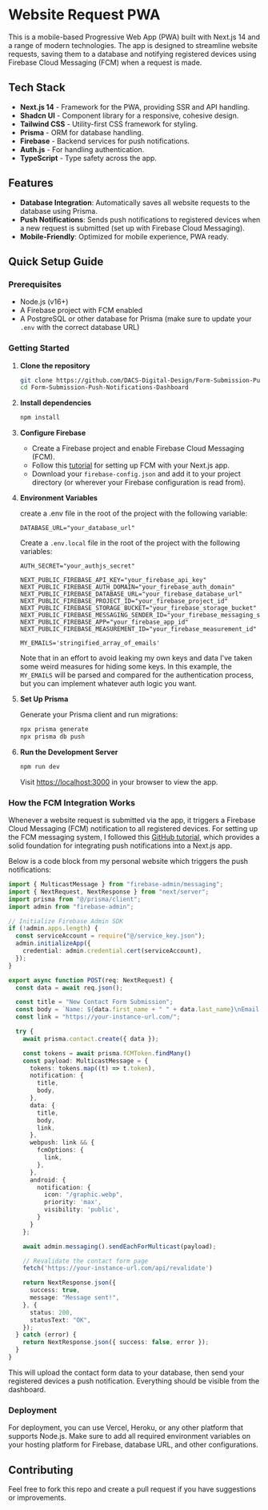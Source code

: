 # Website Request PWA

This is a mobile-based Progressive Web App (PWA) built with Next.js 14 and a range of modern technologies. The app is designed to streamline website requests, saving them to a database and notifying registered devices using Firebase Cloud Messaging (FCM) when a request is made. 

## Tech Stack

- **Next.js 14** - Framework for the PWA, providing SSR and API handling.
- **Shadcn UI** - Component library for a responsive, cohesive design.
- **Tailwind CSS** - Utility-first CSS framework for styling.
- **Prisma** - ORM for database handling.
- **Firebase** - Backend services for push notifications.
- **Auth.js** - For handling authentication.
- **TypeScript** - Type safety across the app.

## Features

- **Database Integration**: Automatically saves all website requests to the database using Prisma.
- **Push Notifications**: Sends push notifications to registered devices when a new request is submitted (set up with Firebase Cloud Messaging).
- **Mobile-Friendly**: Optimized for mobile experience, PWA ready.

## Quick Setup Guide

### Prerequisites

- Node.js (v16+)
- A Firebase project with FCM enabled
- A PostgreSQL or other database for Prisma (make sure to update your `.env` with the correct database URL)

### Getting Started

1. **Clone the repository**

   ```bash
   git clone https://github.com/DACS-Digital-Design/Form-Submission-Push-Notifications-Dashboard.git
   cd Form-Submission-Push-Notifications-Dashboard
   ```

2. **Install dependencies**

   ```bash
   npm install
   ```

3. **Configure Firebase**

   - Create a Firebase project and enable Firebase Cloud Messaging (FCM).
   - Follow this [tutorial](https://github.com/Dulajdeshan/nextjs-firebase-messaging) for setting up FCM with your Next.js app.
   - Download your `firebase-config.json` and add it to your project directory (or wherever your Firebase configuration is read from).

4. **Environment Variables**

   create a .env file in the root of the project with the following variable:
   ```plaintext
   DATABASE_URL="your_database_url"
   ```


   Create a `.env.local` file in the root of the project with the following variables:

   ```plaintext
   AUTH_SECRET="your_authjs_secret"

   NEXT_PUBLIC_FIREBASE_API_KEY="your_firebase_api_key"
   NEXT_PUBLIC_FIREBASE_AUTH_DOMAIN="your_firebase_auth_domain"
   NEXT_PUBLIC_FIREBASE_DATABASE_URL="your_firebase_database_url"
   NEXT_PUBLIC_FIREBASE_PROJECT_ID="your_firebase_project_id"
   NEXT_PUBLIC_FIREBASE_STORAGE_BUCKET="your_firebase_storage_bucket"
   NEXT_PUBLIC_FIREBASE_MESSAGING_SENDER_ID="your_firebase_messaging_sender_id"
   NEXT_PUBLIC_FIREBASE_APP="your_firebase_app_id"
   NEXT_PUBLIC_FIREBASE_MEASUREMENT_ID="your_firebase_measurement_id"

   MY_EMAILS='stringified_array_of_emails'
   ```
   Note that in an effort to avoid leaking my own keys and data I've taken some weird measures for hiding some keys. In this example, the ```MY_EMAILS``` will be parsed and compared for the authentication process, but you can implement whatever auth logic you want.

5. **Set Up Prisma**

   Generate your Prisma client and run migrations:

   ```bash
   npx prisma generate
   npx prisma db push
   ```

6. **Run the Development Server**

   ```bash
   npm run dev
   ```

   Visit [https://localhost:3000](https://localhost:3000) in your browser to view the app.

### How the FCM Integration Works

Whenever a website request is submitted via the app, it triggers a Firebase Cloud Messaging (FCM) notification to all registered devices. For setting up the FCM messaging system, I followed this [GitHub tutorial](https://github.com/Dulajdeshan/nextjs-firebase-messaging), which provides a solid foundation for integrating push notifications into a Next.js app.

Below is a code block from my personal website which triggers the push notifications:
```typescript
import { MulticastMessage } from "firebase-admin/messaging";
import { NextRequest, NextResponse } from "next/server";
import prisma from "@/prisma/client";
import admin from "firebase-admin";

// Initialize Firebase Admin SDK
if (!admin.apps.length) {
  const serviceAccount = require("@/service_key.json");
  admin.initializeApp({
    credential: admin.credential.cert(serviceAccount),
  });
}

export async function POST(req: NextRequest) {
  const data = await req.json();

  const title = "New Contact Form Submission";
  const body = `Name: ${data.first_name + " " + data.last_name}\nEmail: ${data.email}\nProject Info: ${data.project_info}`;
  const link = "https://your-instance-url.com/";

  try {
    await prisma.contact.create({ data });

    const tokens = await prisma.fCMToken.findMany()
    const payload: MulticastMessage = {
      tokens: tokens.map((t) => t.token),
      notification: {
        title,
        body,
      },
      data: {
        title,
        body,
        link,
      },
      webpush: link && {
        fcmOptions: {
          link,
        },
      },
      android: {
        notification: {
          icon: "/graphic.webp",
          priority: 'max',
          visibility: 'public',
        }
      }
    };

    await admin.messaging().sendEachForMulticast(payload);

    // Revalidate the contact form page
    fetch('https://your-instance-url.com/api/revalidate')

    return NextResponse.json({
      success: true,
      message: "Message sent!", 
    }, {
      status: 200,
      statusText: "OK",
    });
  } catch (error) {
    return NextResponse.json({ success: false, error });
  }
}
```


This will upload the contact form data to your database, then send your registered devices a push notification. Everything should be visible from the dashboard.

### Deployment

For deployment, you can use Vercel, Heroku, or any other platform that supports Node.js. Make sure to add all required environment variables on your hosting platform for Firebase, database URL, and other configurations.

## Contributing

Feel free to fork this repo and create a pull request if you have suggestions or improvements. 
